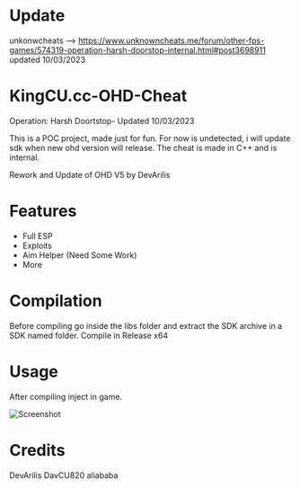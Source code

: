 # Update
unkonwcheats --> https://www.unknowncheats.me/forum/other-fps-games/574319-operation-harsh-doorstop-internal.html#post3698911
updated 10/03/2023

# KingCU.cc-OHD-Cheat

Operation: Harsh Doortstop- Updated 10/03/2023

This is a POC project, made just for fun.
For now is undetected, i will update sdk when new ohd version will release.
The cheat is made in C++ and is internal.

Rework and Update of OHD V5 by DevArilis

# Features 

- Full ESP
- Exploits
- Aim Helper (Need Some Work)
- More

# Compilation

Before compiling go inside the libs folder and extract the 
SDK archive in a SDK named folder.
Compile in Release x64

# Usage

After compiling inject in game.

![Screenshot](newscreenshot.png)

# Credits

DevArilis
DavCU820 
aliababa
